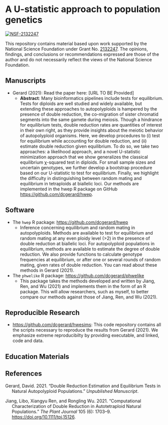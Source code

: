 
<!-- README.md is generated from README.Rmd. Please edit that file -->

# A U-statistic approach to population genetics

[![NSF-2132247](https://img.shields.io/badge/NSF-2132247-blue.svg)](https://nsf.gov/awardsearch/showAward?AWD_ID=2132247)

This repository contains material based upon work supported by the
National Science Foundation under Grant
No. [2132247](https://nsf.gov/awardsearch/showAward?AWD_ID=2132247). The
opinions, findings, and conclusions or recommendations expressed are
those of the author and do not necessarily reflect the views of the
National Science Foundation.

## Manuscripts

-   Gerard (2021): Read the paper here: \[URL TO BE Provided\]
    -   **Abstract**: Many bioinformatics pipelines include tests for
        equilibrium. Tests for diploids are well studied and widely
        available, but extending these approaches to autopolyploids is
        hampered by the presence of double reduction, the co-migration
        of sister chromatid segments into the same gamete during
        meiosis. Though a hindrance for equilibrium tests, double
        reduction rates are quantities of interest in their own right,
        as they provide insights about the meiotic behavior of
        autopolyploid organisms. Here, we develop procedures to (i) test
        for equilibrium while accounting for double reduction, and (ii)
        estimate double reduction given equilibrium. To do so, we take
        two approaches: a likelihood approach, and a novel U-statistic
        minimization approach that we show generalizes the classical
        equilibrium χ-squared test in diploids. For small sample sizes
        and uncertain genotypes, we further develop a bootstrap
        procedure based on our U-statistic to test for equilibrium.
        Finally, we highlight the difficulty in distinguishing between
        random mating and equilibrium in tetraploids at biallelic loci.
        Our methods are implemented in the hwep R package on GitHub
        <https://github.com/dcgerard/hwep>.

## Software

-   The `hwep` R package: <https://github.com/dcgerard/hwep>
    -   Inference concerning equilibrium and random mating in
        autopolyploids. Methods are available to test for equilibrium
        and random mating at any even ploidy level (&gt;2) in the
        presence of double reduction at biallelic loci. For
        autopolyploid populations in equilibrium, methods are available
        to estimate the degree of double reduction. We also provide
        functions to calculate genotype frequencies at equilibrium, or
        after one or several rounds of random mating, given rates of
        double reduction. You can read about these methods in
        Gerard (2021).
-   The `phwelike` R package: <https://github.com/dcgerard/phwelike>
    -   This package takes the methods developed and written by Jiang,
        Ren, and Wu (2021) and implements them in the form of an R
        package. This will allow researchers, such as myself, to better
        compare our methods against those of Jiang, Ren, and Wu (2021).

## Reproducible Research

-   <https://github.com/dcgerard/hwesims>: This code repository contains
    all the scripts necessary to reproduce the results from
    Gerard (2021). We emphasize extreme reproducibilty by providing
    executable, and linked, code and data.

## Education Materials

## References

<div id="refs" class="references csl-bib-body hanging-indent">

<div id="ref-gerard2021double" class="csl-entry">

Gerard, David. 2021. “Double Reduction Estimation and Equilibrium Tests
in Natural Autopolyploid Populations.” *Unpublished Manuscript*.

</div>

<div id="ref-jiang2021computational" class="csl-entry">

Jiang, Libo, Xiangyu Ren, and Rongling Wu. 2021. “Computational
Characterization of Double Reduction in Autotetraploid Natural
Populations.” *The Plant Journal* 105 (6): 1703–9.
<https://doi.org/10.1111/tpj.15126>.

</div>

</div>
